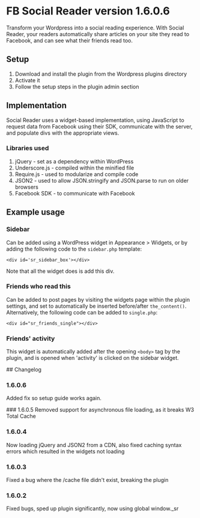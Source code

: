 # FB Social Reader version 1.6.0.6

Transform your Wordpress into a social reading experience. With Social Reader, your readers automatically share articles on your site they read to Facebook, and can see what their friends read too.

## Setup

1. Download and install the plugin from the Wordpress plugins directory
2. Activate it
3. Follow the setup steps in the plugin admin section 


## Implementation

Social Reader uses a widget-based implementation, using JavaScript to request data from Facebook using their SDK, communicate with the server, and populate divs with the appropriate views.

### Libraries used 

1. jQuery - set as a dependency within WordPress
2. Underscore.js - compiled within the minified file
3. Require.js - used to modularize and compile code
4. JSON2 - used to allow JSON.stringify and JSON.parse to run on older browsers
5. Facebook SDK - to communicate with Facebook

## Example usage 
### Sidebar 

Can be added using a WordPress widget in Appearance > Widgets, or by adding the following code to the `sidebar.php` template: 

`<div id='sr_sidebar_box'></div>`

Note that all the widget does is add this div.

### Friends who read this

Can be added to post pages by visiting the widgets page within the plugin settings, and set to automatically be inserted before/after `the_content()`. Alternatively, the following code can be added to `single.php`:

`<div id="sr_friends_single"></div>`

### Friends' activity 

This widget is automatically added after the opening `<body>` tag by the plugin, and is opened when 'activity' is clicked on the sidebar widget.



## Changelog

### 1.6.0.6
Added fix so setup guide works again.

### 1.6.0.5
Removed support for asynchronous file loading, as it breaks W3 Total Cache

### 1.6.0.4
Now loading jQuery and JSON2 from a CDN, also fixed caching syntax errors which resulted in the widgets not loading

### 1.6.0.3 
Fixed a bug where the /cache file didn't exist, breaking the plugin

### 1.6.0.2
Fixed bugs, sped up plugin significantly, now using global window._sr


